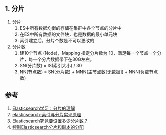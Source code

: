 

## 1. 分片

1. 分片
    1. ES中所有数据均衡的存储在集群中各个节点的分片中
    2. 在ES中所有数据的文件块，也是数据的最小单元块
    3. 索引建立后，分片个数是不可以更改的
2. 分片数
    1. 建10个节点 (Node)，Mapping 指定分片数为 10，满足每一个节点一个分片，每一个分片数据带下在30G左右。
    2. SN(分片数) = IS(索引大小) / 30
    3. NN(节点数) = SN(分片数) + MNN(主节点数[无数据]) + NNN(负载节点数)


## 参考

1. [Elasticsearch学习：分片的理解](https://blog.csdn.net/sinkou/article/details/75015375)
2. [elasticsearch-索引与分片实现原理 ](https://blog.csdn.net/chuan442616909/article/details/54409776)
3. [Elasticsearch究竟要设置多少分片数？](https://blog.csdn.net/laoyang360/article/details/78080602)
4. [控制Elasticsearch分片和副本的分配](https://blog.csdn.net/u012450329/article/details/52880596)


